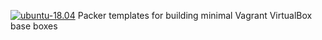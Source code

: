 [![ubuntu-18.04](https://github.com/nitinda/ubuntu-18.04/actions/workflows/virtualbox.yml/badge.svg)](https://github.com/nitinda/ubuntu-18.04/actions/workflows/virtualbox.yml)
Packer templates for building minimal Vagrant VirtualBox base boxes
